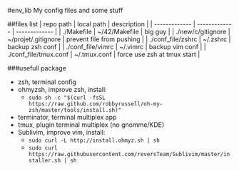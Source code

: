 #env_lib
My config files and some stuff

##files list
| repo path  | local path | description |
| ------------- | ------------- | ------------- |
| ./Makefile        | ~/42/Makefile | big guy |
| ./new/c/gitignore | ~/projet/.gitignore | prevent file from pushing |
| ./conf_file/zshrc | ~/.zshrc | backup zsh conf |
| ./conf_file/vimrc | ~/.vimrc | backup vim conf |
| ./conf_file/tmux.conf | ~/.tmux.conf | force use zsh at tmux start |


###usefull package
- zsh, terminal config
- ohmyzsh, improve zsh, install:
	- ```sudo sh -c "$(curl -fsSL https://raw.github.com/robbyrussell/oh-my-zsh/master/tools/install.sh)"```
- terminator, terminal multiplex app
- tmux,	plugin terminal multiplex (no gnomme/KDE)
- Sublivim, improve vim, install:
	- ```sudo curl -L http://install.ohmyz.sh | sh```
	- ```sudo curl https://raw.githubusercontent.com/reversTeam/Sublivim/master/installer.sh | sh```
